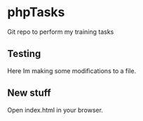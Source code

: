 # phpTasks
Git repo to perform my training tasks

## Testing

Here Im making some modifications to a file.

## New stuff
Open index.html in your browser.

